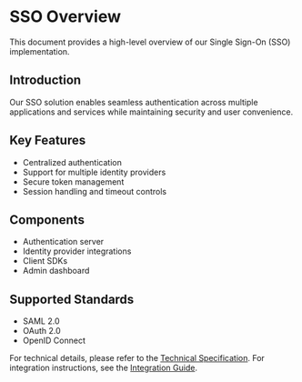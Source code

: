 # SSO Overview

This document provides a high-level overview of our Single Sign-On (SSO) implementation.

## Introduction
Our SSO solution enables seamless authentication across multiple applications and services while maintaining security and user convenience.

## Key Features
- Centralized authentication
- Support for multiple identity providers
- Secure token management
- Session handling and timeout controls

## Components
- Authentication server
- Identity provider integrations
- Client SDKs
- Admin dashboard

## Supported Standards
- SAML 2.0
- OAuth 2.0
- OpenID Connect

For technical details, please refer to the [Technical Specification](technical-spec.md).
For integration instructions, see the [Integration Guide](integration-guide.md).
